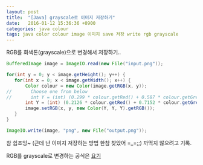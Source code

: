 ```yaml
---
layout: post
title:  "[Java] grayscale로 이미지 저장하기"
date:   2016-01-12 15:36:36 +0900
categories: java colour
tags: java color colour image 이미지 save 저장 write rgb grayscale
---
```


RGB를 회색톤(grayscale)으로 변경해서 저장하기..

```java
BufferedImage image = ImageIO.read(new File("input.png"));

for(int y = 0; y < image.getHeight(); y++) {
   for(int x = 0; x < image.getWidth(); x++) {
       Color colour = new Color(image.getRGB(x, y));
//       Choose one from below
//       int Y = (int) (0.299 * colour.getRed() + 0.587 * colour.getGreen() + 0.114 * colour.getBlue());
       int Y = (int) (0.2126 * colour.getRed() + 0.7152 * colour.getGreen() + 0.0722 * colour.getBlue());
       image.setRGB(x, y, new Color(Y, Y, Y).getRGB());
   }
}

ImageIO.write(image, "png", new File("output.png"));
```

참 쉽죠잉~ (근데 난 이미지 저장하는 방법 한참 찾았어 =_=;;) 까먹지 않으려고 기록.

RGB를 grayscale로 변경하는 공식은 [요기](/notes/2016/01/12/convert-rgb-to-grayscale)
